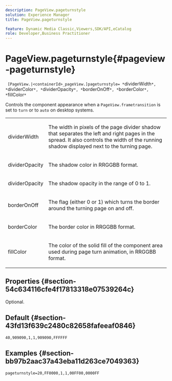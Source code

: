```yaml
---
description: PageView.pageturnstyle
solution: Experience Manager
title: PageView.pageturnstyle

feature: Dynamic Media Classic,Viewers,SDK/API,eCatalog
role: Developer,Business Practitioner
---
```


# PageView.pageturnstyle{#pageview-pageturnstyle}

` [PageView.|<containerId>_pageView.]pageturnstyle= *`dividerWidth`*, *`dividerColor`*, *`dividerOpacity`*, *`borderOnOff`*, *`borderColor`*, *`fillColor`*`

Controls the component appearance when a `PageView.frametransition` is set to `turn` or to `auto` on desktop systems.

<table id="table_A8CDA1AE2680402A99BCD5DD371B225F"> 
 <tbody> 
  <tr> 
   <td colname="col1"> <p> <span class="codeph"><span class="varname"> dividerWidth</span></span> </p> </td> 
   <td colname="col2"> <p> The width in pixels of the page divider shadow that separates the left and right pages in the spread. It also controls the width of the running shadow displayed next to the turning page. </p> </td> 
  </tr> 
  <tr> 
   <td colname="col1"> <p><span class="codeph"><span class="varname"> dividerOpacity</span></span> </p> </td> 
   <td colname="col2"> <p> The shadow color in RRGGBB format. </p> </td> 
  </tr> 
  <tr> 
   <td colname="col1"> <p><span class="codeph"><span class="varname"> dividerOpacity</span></span> </p> </td> 
   <td colname="col2"> <p>The shadow opacity in the range of <span class="codeph"> 0</span> to <span class="codeph"> 1</span>. </p> </td> 
  </tr> 
  <tr> 
   <td colname="col1"> <p><span class="codeph"><span class="varname"> borderOnOff</span></span> </p> </td> 
   <td colname="col2"> <p> The flag (either <span class="codeph"> 0</span> or <span class="codeph"> 1</span>) which turns the border around the turning page on and off. </p> </td> 
  </tr> 
  <tr> 
   <td colname="col1"> <p><span class="codeph"><span class="varname"> borderColor</span></span> </p> </td> 
   <td colname="col2"> <p> The border color in RRGGBB format. </p> </td> 
  </tr> 
  <tr> 
   <td colname="col1"> <p><span class="codeph"><span class="varname"> fillColor</span></span> </p> </td> 
   <td colname="col2"> <p> The color of the solid fill of the component area used during page turn animation, in RRGGBB format. </p> </td> 
  </tr> 
 </tbody> 
</table>

## Properties {#section-54c634116cfe4f17813318e07539264c}

Optional.

## Default {#section-43fd13f639c2480c82658fafeeaf0846}

`40,909090,1,1,909090,FFFFFF`

## Examples {#section-bb97b2aac37a43eba11d263ce7049363}

`pageturnstyle=20,FF0000,1,1,00FF00,0000FF` 
